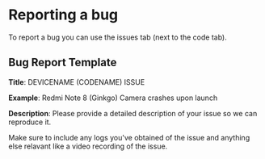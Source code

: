 Reporting a bug
===============

To report a bug you can use the issues tab (next to the code tab).

## Bug Report Template

**Title**: DEVICENAME (CODENAME) ISSUE

**Example**: Redmi Note 8 (Ginkgo) Camera crashes upon launch

**Description**: Please provide a detailed description of your issue so we can reproduce it.

Make sure to include any logs you've obtained of the issue and anything else relavant like a video recording of the issue.
